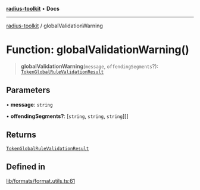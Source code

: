 [**radius-toolkit**](../README.md) • **Docs**

***

[radius-toolkit](../globals.md) / globalValidationWarning

# Function: globalValidationWarning()

> **globalValidationWarning**(`message`, `offendingSegments`?): [`TokenGlobalRuleValidationResult`](../type-aliases/TokenGlobalRuleValidationResult.md)

## Parameters

• **message**: `string`

• **offendingSegments?**: [`string`, `string`, `string`][]

## Returns

[`TokenGlobalRuleValidationResult`](../type-aliases/TokenGlobalRuleValidationResult.md)

## Defined in

[lib/formats/format.utils.ts:61](https://github.com/rangle/radius-token-tango/blob/0fa25351e79af51a833bcebadbd83e27a9791a4f/packages/radius-toolkit/src/lib/formats/format.utils.ts#L61)
